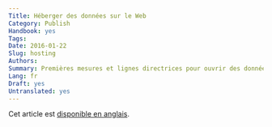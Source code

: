 ```yaml
---
Title: Héberger des données sur le Web
Category: Publish
Handbook: yes
Tags:
Date: 2016-01-22
Slug: hosting
Authors:
Summary: Premières mesures et lignes directrices pour ouvrir des données sur le Web et assurer une haute disponibilité.
Lang: fr
Draft: yes
Untranslated: yes
---
```


Cet article est [disponible en anglais](/en/publish/hosting).
